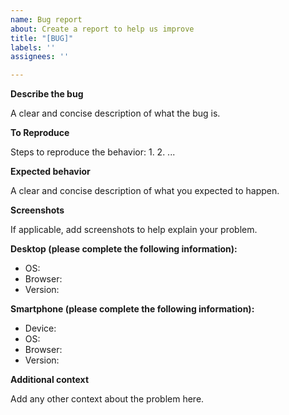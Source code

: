 ```yaml
---
name: Bug report
about: Create a report to help us improve
title: "[BUG]"
labels: ''
assignees: ''

---
```


**Describe the bug**

A clear and concise description of what the bug is.

**To Reproduce**

Steps to reproduce the behavior:
1.
2.
...

**Expected behavior**

A clear and concise description of what you expected to happen.

**Screenshots**

If applicable, add screenshots to help explain your problem.

**Desktop (please complete the following information):**

 - OS: 
 - Browser:
 - Version:

**Smartphone (please complete the following information):**

 - Device:
 - OS:
 - Browser:
 - Version:

**Additional context**

Add any other context about the problem here.
